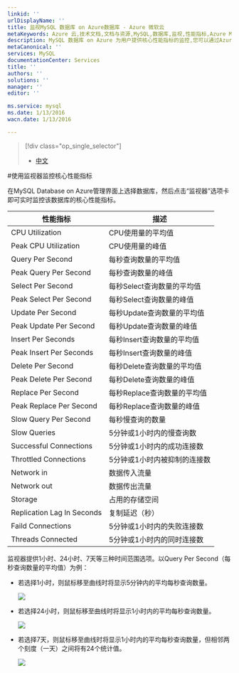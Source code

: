 ```yaml
---
linkid: ''
urlDisplayName: ''
title: 监视MySQL 数据库 on Azure数据库 - Azure 微软云
metaKeywords: Azure 云,技术文档,文档与资源,MySQL,数据库,监视,性能指标,Azure MySQL, MySQL PaaS,Azure MySQL PaaS, Azure MySQL Service, Azure RDS
description: MySQL 数据库 on Azure 为用户提供核心性能指标的监控,您可以通过Azure管理门户的仪表盘进行查看。
metaCanonical: ''
services: MySQL
documentationCenter: Services
title: ''
authors: ''
solutions: ''
manager: ''
editor: ''

ms.service: mysql
ms.date: 1/13/2016
wacn.date: 1/13/2016

---
```


> [!div class="op_single_selector"]
> * [中文](./mysql-database-operation-monitoring-metrics.md)

#使用监视器监控核心性能指标

在MySQL Database on Azure管理界面上选择数据库，然后点击“监视器”选项卡即可实时监控该数据库的核心性能指标。

| 性能指标 | 描述 |
| ------------- | ------------- |
| CPU Utilization | CPU使用量的平均值 |
| Peak CPU Utilization | CPU使用量的峰值 |
| Query Per Second | 每秒查询数量的平均值 |
| Peak Query Per Second | 每秒查询数量的峰值 |
| Select Per Second | 每秒Select查询数量的平均值 |
| Peak Select Per Second | 每秒Select查询数量的峰值 |
| Update Per Second | 每秒Update查询数量的平均值 |
| Peak Update Per Second | 每秒Update查询数量的峰值 |
| Insert Per Seconds | 每秒Insert查询数量的平均值 |
| Peak Insert Per Seconds | 每秒Insert查询数量的峰值 |
| Delete Per Second | 每秒Delete查询数量的平均值 |
| Peak Delete Per Second | 每秒Delete查询数量的峰值 |
| Replace Per Second | 每秒Replace查询数量的平均值 |
| Peak Replace Per Second | 每秒Replace查询数量的峰值 |
| Slow Query Per Second | 每秒慢查询的数量 |
| Slow Queries | 5分钟或1小时内的慢查询数 |
| Successful Connections | 5分钟或1小时内的成功连接数 |
| Throttled Connections | 5分钟或1小时内被抑制的连接数 |
| Network in | 数据传入流量 |
| Network out | 数据传出流量 |
| Storage | 占用的存储空间 |
| Replication Lag In Seconds | 复制延迟（秒） |
| Faild Connections | 5分钟或1小时内的失败连接数 |
| Threads Connected | 5分钟或1小时内的同时连接数 |

监视器提供1小时、24小时、7天等三种时间范围选项。以Query Per Second（每秒查询数量的平均值）为例：

- 若选择1小时，则鼠标移至曲线时将显示5分钟内的平均每秒查询数量。

    ![](./media/mysql-database-operation-monitoring-metrics/scale_1hr.png)

- 若选择24小时，则鼠标移至曲线时将显示1小时内的平均每秒查询数量。

    ![](./media/mysql-database-operation-monitoring-metrics/scale_24hr.png)

- 若选择7天，则鼠标移至曲线时将显示1小时内的平均每秒查询数量，但相邻两个刻度（一天）之间将有24个统计值。

    ![](./media/mysql-database-operation-monitoring-metrics/scale_7days.png)